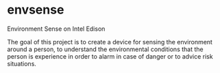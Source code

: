 # envsense
Environment Sense on Intel Edison

The goal of this project is to create a device for sensing the environment around a person, to understand the environmental conditions that the person is experience in order to alarm in case of danger or to advice risk situations.
